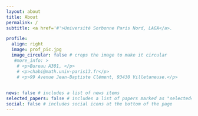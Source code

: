 ```yaml
---
layout: about
title: About
permalink: /
subtitle: <a href='#'>Université Sorbonne Paris Nord, LAGA</a>. 

profile:
  align: right
  image: prof_pic.jpg
  image_circular: false # crops the image to make it circular
   #more_info: >
    # <p>Bureau A301, </p>
    # <p>chabi@math.univ-paris13.fr</p>
    # <p>99 Avenue Jean-Baptiste Clément, 93430 Villetaneuse.</p>
     

news: false # includes a list of news items
selected_papers: false # includes a list of papers marked as "selected={true}"
social: false # includes social icons at the bottom of the page
---
```

